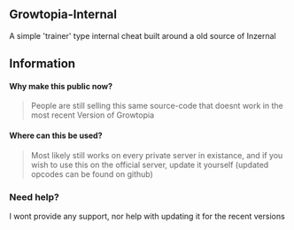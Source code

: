 ## Growtopia-Internal
A simple 'trainer' type internal cheat built around a old source of Inzernal <br>

## Information

#### Why make this public now?
> People are still selling this same source-code that doesnt work in the most recent Version of Growtopia <br>

#### Where can this be used?
> Most likely still works on every private server in existance, and if you wish to use this on the official server, update it yourself (updated opcodes can be found on github)


### Need help?
I wont provide any support, nor help with updating it for the recent versions
